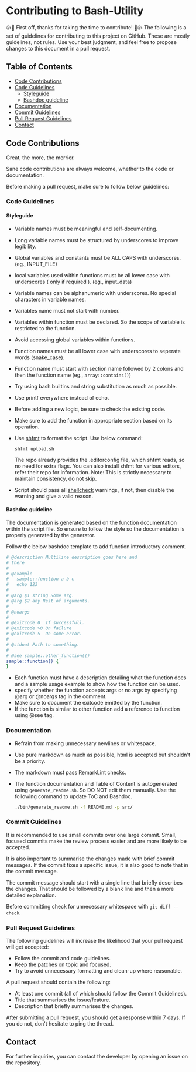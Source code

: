 # Contributing to Bash-Utility

:+1::tada: First off, thanks for taking the time to contribute! :tada::+1:
The following is a set of guidelines for contributing to this project on GitHub. These are mostly guidelines, not rules. Use your best judgment, and feel free to propose changes to this document in a pull request.

## Table of Contents
- [Code Contributions](#code-contributions)
- [Code Guidelines](#code-guidelines)
    - [Styleguide](#styleguide)
    - [Bashdoc guideline](#bashdoc-guideline)
- [Documentation](#documentation)
- [Commit Guidelines](#commit-guidelines)
- [Pull Request Guidelines](#pull-request-guidelines)
- [Contact](#contact)

## Code Contributions

Great, the more, the merrier.

Sane code contributions are always welcome, whether to the code or documentation.

Before making a pull request, make sure to follow below guidelines:

### Code Guidelines

#### Styleguide

-  Variable names must be meaningful and self-documenting.
-  Long variable names must be structured by underscores to improve legibility.
-  Global variables and constants must be ALL CAPS with underscores. (eg., INPUT_FILE)
-  local variables used within functions must be all lower case with underscores ( only if required ). (eg., input_data)
-  Variable names can be alphanumeric with underscores. No special characters in variable names.
-  Variables name must not start with number.
-  Variables within function must be declared. So the scope of variable is restricted to the function.
-  Avoid accessing global variables within functions.
-  Function names must be all lower case with underscores to seperate words (snake_case).
-  Function name must start with section name followed by 2 colons and then the function name  (eg., `array::contains()`)
-  Try using bash builtins and string substitution as much as possible.
-  Use printf everywhere instead of echo.
-  Before adding a new logic, be sure to check the existing code.
-  Make sure to add the function in appropriate section based on its operation.
-  Use [shfmt](https://github.com/mvdan/sh) to format the script. Use below command:

   ```shell
   shfmt upload.sh
   ```

   The repo already provides the .editorconfig file, which shfmt reads, so no need for extra flags.
   You can also install shfmt for various editors, refer their repo for information.
   Note: This is strictly necessary to maintain consistency, do not skip.

-  Script should pass all [shellcheck](https://www.shellcheck.net/) warnings, if not, then disable the warning and give a valid reason.

#### Bashdoc guideline

The documentation is generated based on the function documentation within the script file. So ensure to follow the style so the documentation is 
properly generated by the generator.

Follow the below bashdoc template to add function introductory comment.

```bash
# @description Multiline description goes here and
# there
#
# @example
#   sample::function a b c
#   echo 123
#
# @arg $1 string Some arg.
# @arg $2 any Rest of arguments.
#
# @noargs
#
# @exitcode 0  If successfull.
# @exitcode >0 On failure
# @exitcode 5  On some error.
#
# @stdout Path to something.
#
# @see sample::other_function(()
sample::function() {
}
```

- Each function must have a description detailing what the function does and a sample usage example to show how the function can be used.
- specify whether the function accepts args or no args by specifying @arg or @noargs tag in the comment.
- Make sure to document the exitcode emitted by the function.
- If the function is similar to other function add a reference to function using @see tag.

### Documentation

- Refrain from making unnecessary newlines or whitespace.
- Use pure markdown as much as possible, html is accepted but shouldn't be a priority.
- The markdown must pass RemarkLint checks.
- The function documentation and Table of Content is autogenerated using `generate_readme.sh`. So DO NOT edit them manually. Use the following command to update ToC and Bashdoc.
  
    ```bash
    ./bin/generate_readme.sh -f README.md -p src/
    ```

### Commit Guidelines

It is recommended to use small commits over one large commit. Small, focused commits make the review process easier and are more likely to be accepted.

It is also important to summarise the changes made with brief commit messages. If the commit fixes a specific issue, it is also good to note that in the commit message.

The commit message should start with a single line that briefly describes the changes. That should be followed by a blank line and then a more detailed explanation.

Before committing check for unnecessary whitespace with `git diff --check`.

### Pull Request Guidelines

The following guidelines will increase the likelihood that your pull request will get accepted:

- Follow the commit and code guidelines.
- Keep the patches on topic and focused.
- Try to avoid unnecessary formatting and clean-up where reasonable.

A pull request should contain the following:

- At least one commit (all of which should follow the Commit Guidelines).
- Title that summarises the issue/feature.
- Description that briefly summarises the changes.

After submitting a pull request, you should get a response within 7 days. If you do not, don't hesitate to ping the thread.

## Contact

For further inquiries, you can contact the developer by opening an issue on the repository.
